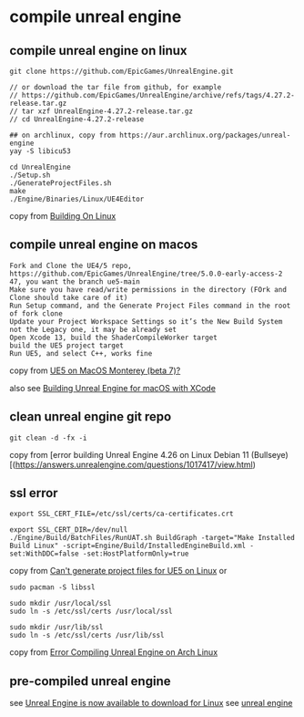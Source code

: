 # compile unreal engine

## compile unreal engine on linux
``` shell
git clone https://github.com/EpicGames/UnrealEngine.git

// or download the tar file from github, for example
// https://github.com/EpicGames/UnrealEngine/archive/refs/tags/4.27.2-release.tar.gz
// tar xzf UnrealEngine-4.27.2-release.tar.gz
// cd UnrealEngine-4.27.2-release

## on archlinux, copy from https://aur.archlinux.org/packages/unreal-engine
yay -S libicu53

cd UnrealEngine
./Setup.sh
./GenerateProjectFiles.sh
make
./Engine/Binaries/Linux/UE4Editor
```
copy from [Building On Linux](https://michaeljcole.github.io/wiki.unrealengine.com/Building_On_Linux/)


## compile unreal engine on macos

```
Fork and Clone the UE4/5 repo, https://github.com/EpicGames/UnrealEngine/tree/5.0.0-early-access-2 47, you want the branch ue5-main
Make sure you have read/write permissions in the directory (FOrk and Clone should take care of it)
Run Setup command, and the Generate Project Files command in the root of fork clone
Update your Project Workspace Settings so it’s the New Build System not the Legacy one, it may be already set
Open Xcode 13, build the ShaderCompileWorker target
build the UE5 project target
Run UE5, and select C++, works fine
```

copy from [UE5 on MacOS Monterey (beta 7)?](https://forums.unrealengine.com/t/ue5-on-macos-monterey-beta-7/252722)

also see [Building Unreal Engine for macOS with XCode](https://medium.com/@lukebrady105/building-unreal-engine-for-macos-with-xcode-bf7f807a65)

## clean unreal engine git repo

``` shell
git clean -d -fx -i
```
copy from [error building Unreal Engine 4.26 on Linux Debian 11 (Bullseye)[(https://answers.unrealengine.com/questions/1017417/view.html)

## ssl error
``` shell
export SSL_CERT_FILE=/etc/ssl/certs/ca-certificates.crt

export SSL_CERT_DIR=/dev/null
./Engine/Build/BatchFiles/RunUAT.sh BuildGraph -target="Make Installed Build Linux" -script=Engine/Build/InstalledEngineBuild.xml -set:WithDDC=false -set:HostPlatformOnly=true
```
copy from [Can't generate project files for UE5 on Linux](https://stackoverflow.com/questions/72539119/cant-generate-project-files-for-ue5-on-linux)
or

``` shell
sudo pacman -S libssl

sudo mkdir /usr/local/ssl
sudo ln -s /etc/ssl/certs /usr/local/ssl

sudo mkdir /usr/lib/ssl
sudo ln -s /etc/ssl/certs /usr/lib/ssl
```
copy from [Error Compiling Unreal Engine on Arch Linux](https://forums.unrealengine.com/t/error-compiling-unreal-engine-on-arch-linux/549637)

## pre-compiled unreal engine
see [Unreal Engine is now available to download for Linux](https://www.unrealengine.com/en-US/linux)
see [unreal engine](https://mshoaei.ir/dl)
